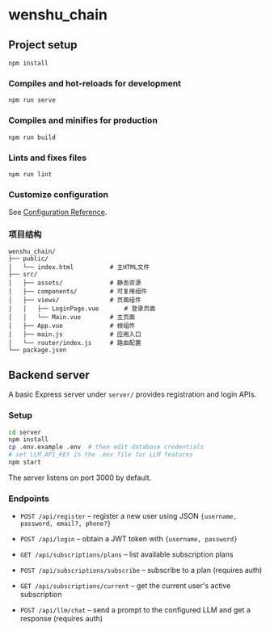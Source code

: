 # wenshu_chain

## Project setup
```
npm install
```

### Compiles and hot-reloads for development
```
npm run serve
```

### Compiles and minifies for production
```
npm run build
```

### Lints and fixes files
```
npm run lint
```

### Customize configuration
See [Configuration Reference](https://cli.vuejs.org/config/).

### 项目结构
```
wenshu_chain/
├── public/
│   └── index.html          # 主HTML文件
├── src/
│   ├── assets/             # 静态资源
│   ├── components/         # 可复用组件
│   ├── views/              # 页面组件
│   │   ├── LoginPage.vue       # 登录页面
│   │   └── Main.vue        # 主页面
│   ├── App.vue             # 根组件
│   ├── main.js             # 应用入口
│   └── router/index.js     # 路由配置
└── package.json
```

## Backend server

A basic Express server under `server/` provides registration and login APIs.

### Setup
```bash
cd server
npm install
cp .env.example .env  # then edit database credentials
# set LLM_API_KEY in the .env file for LLM features
npm start
```
The server listens on port 3000 by default.

### Endpoints
- `POST /api/register` – register a new user using JSON `{username, password, email?, phone?}`
- `POST /api/login` – obtain a JWT token with `{username, password}`

- `GET /api/subscriptions/plans` – list available subscription plans
- `POST /api/subscriptions/subscribe` – subscribe to a plan (requires auth)
- `GET /api/subscriptions/current` – get the current user's active subscription
- `POST /api/llm/chat` – send a prompt to the configured LLM and get a response (requires auth)
